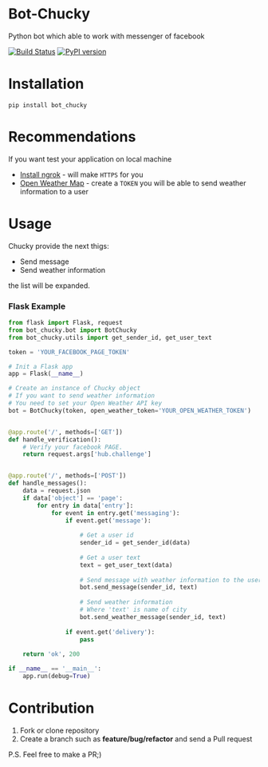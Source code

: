 # Bot-Chucky

Python bot which able to work with messenger of facebook

[![Build Status](https://travis-ci.org/MichaelYusko/Bot-Chucky.svg?branch=master)](https://travis-ci.org/MichaelYusko/Bot-Chucky)
[![PyPI version](https://badge.fury.io/py/bot_chucky.svg)](https://badge.fury.io/py/bot_chucky)

Installation
=================================
```
pip install bot_chucky  
```

Recommendations
=================================
If you want test your application on local machine
 * [Install ngrok](https://ngrok.com/download) - will make `HTTPS` for you 
 * [Open Weather Map](https://openweathermap.org/api) - create a `TOKEN` you will  be able to send weather information to a user
 

Usage
=================================
Chucky provide the next thigs:

 * Send message
 * Send weather information
 
the list will be expanded.

### Flask Example
```python
from flask import Flask, request
from bot_chucky.bot import BotChucky
from bot_chucky.utils import get_sender_id, get_user_text

token = 'YOUR_FACEBOOK_PAGE_TOKEN'

# Init a Flask app
app = Flask(__name__)

# Create an instance of Chucky object
# If you want to send weather information
# You need to set your Open Weather API key
bot = BotChucky(token, open_weather_token='YOUR_OPEN_WEATHER_TOKEN')


@app.route('/', methods=['GET'])
def handle_verification():
    # Verify your facebook PAGE.
    return request.args['hub.challenge']


@app.route('/', methods=['POST'])
def handle_messages():
    data = request.json
    if data['object'] == 'page':
        for entry in data['entry']:
            for event in entry.get('messaging'):
                if event.get('message'):
                
                    # Get a user id
                    sender_id = get_sender_id(data)
                    
                    # Get a user text
                    text = get_user_text(data)
                    
                    # Send message with weather information to the user
                    bot.send_message(sender_id, text)
                    
                    # Send weather information
                    # Where 'text' is name of city
                    bot.send_weather_message(sender_id, text)
                    
                if event.get('delivery'):
                    pass
                
    return 'ok', 200

if __name__ == '__main__':
    app.run(debug=True)
```

Contribution
=================================
1. Fork or clone repository
2. Create a branch such as **feature/bug/refactor** and send a Pull request

P.S. Feel free to make a PR;)